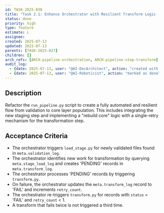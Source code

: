 ```yaml
---
id: TASK-2025-030
title: "Task 2.1: Enhance Orchestrator with Resilient Transform Logic (v2)"
status: done
priority: high
type: feature
estimate: L
assignee: 
created: 2025-07-13
updated: 2025-07-13
parents: [TASK-2025-027]
children: []
arch_refs: [ARCH-pipeline-orchestration, ARCH-pipeline-step-transform]
audit_log:
  - {date: 2025-07-13, user: "@AI-DocArchitect", action: "created with status backlog"}
  - {date: 2025-07-13, user: "@AI-Roboticist", action: "marked as done"}
---
```

## Description
Refactor the `run_pipeline.py` script to create a fully automated and resilient flow from validation to core layer population. This includes integrating the new staging step and implementing a "rebuild core" logic with a single-retry mechanism for the transformation step.

## Acceptance Criteria
- The orchestrator triggers `load_stage.py` for newly validated files found in `meta.validation_log`.
- The orchestrator identifies new work for transformation by querying `meta.stage_load_log` and creates 'PENDING' records in `meta.transform_log`.
- The orchestrator processes 'PENDING' records by triggering `transform.py`.
- On failure, the orchestrator updates the `meta.transform_log` record to 'FAIL' and increments `retry_count`.
- The orchestrator re-triggers `transform.py` for records with `status` = 'FAIL' and `retry_count` < 1.
- A transform that fails twice is not triggered a third time. 